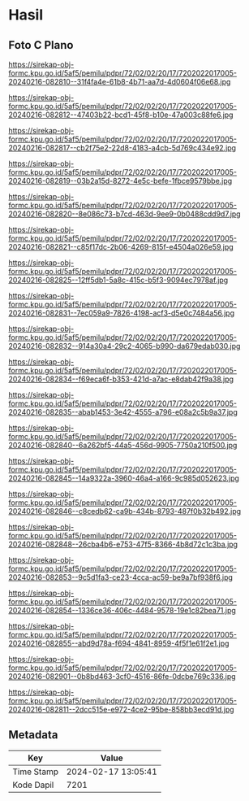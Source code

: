 # Hasil

## Foto C Plano

https://sirekap-obj-formc.kpu.go.id/5af5/pemilu/pdpr/72/02/02/20/17/7202022017005-20240216-082810--31f4fa4e-61b8-4b71-aa7d-4d0604f06e68.jpg

https://sirekap-obj-formc.kpu.go.id/5af5/pemilu/pdpr/72/02/02/20/17/7202022017005-20240216-082812--47403b22-bcd1-45f8-b10e-47a003c88fe6.jpg

https://sirekap-obj-formc.kpu.go.id/5af5/pemilu/pdpr/72/02/02/20/17/7202022017005-20240216-082817--cb2f75e2-22d8-4183-a4cb-5d769c434e92.jpg

https://sirekap-obj-formc.kpu.go.id/5af5/pemilu/pdpr/72/02/02/20/17/7202022017005-20240216-082819--03b2a15d-8272-4e5c-befe-1fbce9579bbe.jpg

https://sirekap-obj-formc.kpu.go.id/5af5/pemilu/pdpr/72/02/02/20/17/7202022017005-20240216-082820--8e086c73-b7cd-463d-9ee9-0b0488cdd9d7.jpg

https://sirekap-obj-formc.kpu.go.id/5af5/pemilu/pdpr/72/02/02/20/17/7202022017005-20240216-082821--c85f17dc-2b06-4269-815f-e4504a026e59.jpg

https://sirekap-obj-formc.kpu.go.id/5af5/pemilu/pdpr/72/02/02/20/17/7202022017005-20240216-082825--12ff5db1-5a8c-415c-b5f3-9094ec7978af.jpg

https://sirekap-obj-formc.kpu.go.id/5af5/pemilu/pdpr/72/02/02/20/17/7202022017005-20240216-082831--7ec059a9-7826-4198-acf3-d5e0c7484a56.jpg

https://sirekap-obj-formc.kpu.go.id/5af5/pemilu/pdpr/72/02/02/20/17/7202022017005-20240216-082832--914a30a4-29c2-4065-b990-da679edab030.jpg

https://sirekap-obj-formc.kpu.go.id/5af5/pemilu/pdpr/72/02/02/20/17/7202022017005-20240216-082834--f69eca6f-b353-421d-a7ac-e8dab42f9a38.jpg

https://sirekap-obj-formc.kpu.go.id/5af5/pemilu/pdpr/72/02/02/20/17/7202022017005-20240216-082835--abab1453-3e42-4555-a796-e08a2c5b9a37.jpg

https://sirekap-obj-formc.kpu.go.id/5af5/pemilu/pdpr/72/02/02/20/17/7202022017005-20240216-082840--6a262bf5-44a5-456d-9905-7750a210f500.jpg

https://sirekap-obj-formc.kpu.go.id/5af5/pemilu/pdpr/72/02/02/20/17/7202022017005-20240216-082845--14a9322a-3960-46a4-a166-9c985d052623.jpg

https://sirekap-obj-formc.kpu.go.id/5af5/pemilu/pdpr/72/02/02/20/17/7202022017005-20240216-082846--c8cedb62-ca9b-434b-8793-487f0b32b492.jpg

https://sirekap-obj-formc.kpu.go.id/5af5/pemilu/pdpr/72/02/02/20/17/7202022017005-20240216-082848--26cba4b6-e753-47f5-8366-4b8d72c1c3ba.jpg

https://sirekap-obj-formc.kpu.go.id/5af5/pemilu/pdpr/72/02/02/20/17/7202022017005-20240216-082853--9c5d1fa3-ce23-4cca-ac59-be9a7bf938f6.jpg

https://sirekap-obj-formc.kpu.go.id/5af5/pemilu/pdpr/72/02/02/20/17/7202022017005-20240216-082854--1336ce36-406c-4484-9578-19e1c82bea71.jpg

https://sirekap-obj-formc.kpu.go.id/5af5/pemilu/pdpr/72/02/02/20/17/7202022017005-20240216-082855--abd9d78a-f694-4841-8959-4f5f1e61f2e1.jpg

https://sirekap-obj-formc.kpu.go.id/5af5/pemilu/pdpr/72/02/02/20/17/7202022017005-20240216-082901--0b8bd463-3cf0-4516-86fe-0dcbe769c336.jpg

https://sirekap-obj-formc.kpu.go.id/5af5/pemilu/pdpr/72/02/02/20/17/7202022017005-20240216-082811--2dcc515e-e972-4ce2-95be-858bb3ecd91d.jpg


## Metadata

| Key        | Value               |
| ---------- | ------------------- |
| Time Stamp | 2024-02-17 13:05:41 |
| Kode Dapil | 7201                |



